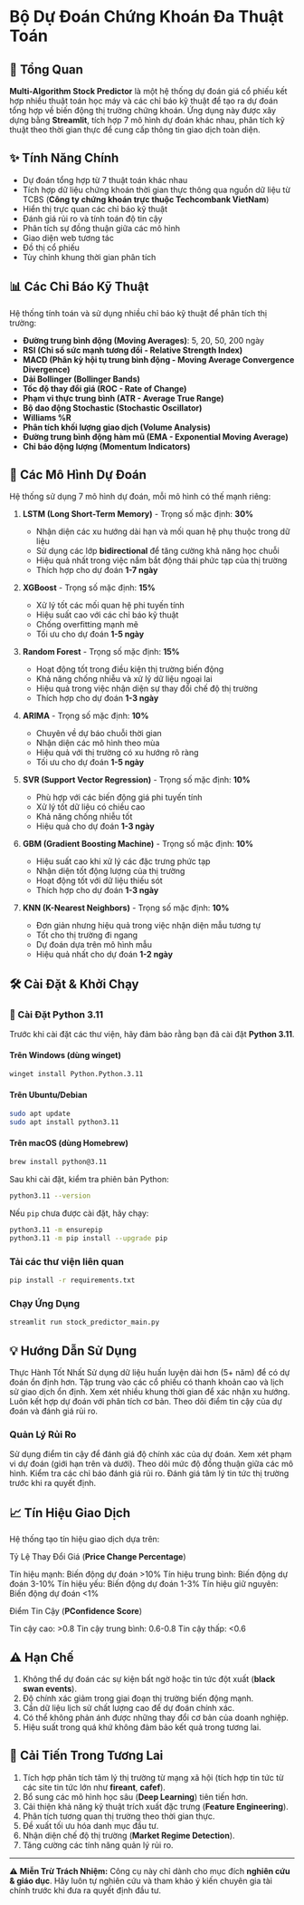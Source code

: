 # Bộ Dự Đoán Chứng Khoán Đa Thuật Toán  

## 🚀 Tổng Quan  

**Multi-Algorithm Stock Predictor** là một hệ thống dự đoán giá cổ phiếu kết hợp nhiều thuật toán học máy và các chỉ báo kỹ thuật để tạo ra dự đoán tổng hợp về biến động thị trường chứng khoán. Ứng dụng này được xây dựng bằng **Streamlit**, tích hợp 7 mô hình dự đoán khác nhau, phân tích kỹ thuật theo thời gian thực để cung cấp thông tin giao dịch toàn diện.  

## ✨ Tính Năng Chính  

- Dự đoán tổng hợp từ 7 thuật toán khác nhau  
- Tích hợp dữ liệu chứng khoán thời gian thực thông qua nguồn dữ liệu từ TCBS (**Công ty chứng khoán trực thuộc Techcombank VietNam**)
- Hiển thị trực quan các chỉ báo kỹ thuật  
- Đánh giá rủi ro và tính toán độ tin cậy  
- Phân tích sự đồng thuận giữa các mô hình  
- Giao diện web tương tác
- Đồ thị cổ phiếu  
- Tùy chỉnh khung thời gian phân tích  

## 📊 Các Chỉ Báo Kỹ Thuật  

Hệ thống tính toán và sử dụng nhiều chỉ báo kỹ thuật để phân tích thị trường:  

- **Đường trung bình động (Moving Averages)**: 5, 20, 50, 200 ngày  
- **RSI (Chỉ số sức mạnh tương đối - Relative Strength Index)**  
- **MACD (Phân kỳ hội tụ trung bình động - Moving Average Convergence Divergence)**  
- **Dải Bollinger (Bollinger Bands)**  
- **Tốc độ thay đổi giá (ROC - Rate of Change)**  
- **Phạm vi thực trung bình (ATR - Average True Range)**  
- **Bộ dao động Stochastic (Stochastic Oscillator)**  
- **Williams %R**  
- **Phân tích khối lượng giao dịch (Volume Analysis)**  
- **Đường trung bình động hàm mũ (EMA - Exponential Moving Average)**  
- **Chỉ báo động lượng (Momentum Indicators)**  

## 🤖 Các Mô Hình Dự Đoán  

Hệ thống sử dụng 7 mô hình dự đoán, mỗi mô hình có thế mạnh riêng:  

1. **LSTM (Long Short-Term Memory)** - Trọng số mặc định: **30%**  
   - Nhận diện các xu hướng dài hạn và mối quan hệ phụ thuộc trong dữ liệu  
   - Sử dụng các lớp **bidirectional** để tăng cường khả năng học chuỗi  
   - Hiệu quả nhất trong việc nắm bắt động thái phức tạp của thị trường  
   - Thích hợp cho dự đoán **1-7 ngày**  

2. **XGBoost** - Trọng số mặc định: **15%**  
   - Xử lý tốt các mối quan hệ phi tuyến tính  
   - Hiệu suất cao với các chỉ báo kỹ thuật  
   - Chống overfitting mạnh mẽ  
   - Tối ưu cho dự đoán **1-5 ngày**  

3. **Random Forest** - Trọng số mặc định: **15%**  
   - Hoạt động tốt trong điều kiện thị trường biến động  
   - Khả năng chống nhiễu và xử lý dữ liệu ngoại lai  
   - Hiệu quả trong việc nhận diện sự thay đổi chế độ thị trường  
   - Thích hợp cho dự đoán **1-3 ngày**  

4. **ARIMA** - Trọng số mặc định: **10%**  
   - Chuyên về dự báo chuỗi thời gian  
   - Nhận diện các mô hình theo mùa  
   - Hiệu quả với thị trường có xu hướng rõ ràng  
   - Tối ưu cho dự đoán **1-5 ngày**  

5. **SVR (Support Vector Regression)** - Trọng số mặc định: **10%**  
   - Phù hợp với các biến động giá phi tuyến tính  
   - Xử lý tốt dữ liệu có chiều cao  
   - Khả năng chống nhiễu tốt  
   - Hiệu quả cho dự đoán **1-3 ngày**  

6. **GBM (Gradient Boosting Machine)** - Trọng số mặc định: **10%**  
   - Hiệu suất cao khi xử lý các đặc trưng phức tạp  
   - Nhận diện tốt động lượng của thị trường  
   - Hoạt động tốt với dữ liệu thiếu sót  
   - Thích hợp cho dự đoán **1-3 ngày**  

7. **KNN (K-Nearest Neighbors)** - Trọng số mặc định: **10%**  
   - Đơn giản nhưng hiệu quả trong việc nhận diện mẫu tương tự  
   - Tốt cho thị trường đi ngang  
   - Dự đoán dựa trên mô hình mẫu  
   - Hiệu quả nhất cho dự đoán **1-2 ngày**  

## 🛠️ Cài Đặt & Khởi Chạy  

### 🐍 Cài Đặt Python 3.11  

Trước khi cài đặt các thư viện, hãy đảm bảo rằng bạn đã cài đặt **Python 3.11**.  

#### Trên Windows (dùng winget)  

```bash
winget install Python.Python.3.11
```  

#### Trên Ubuntu/Debian  

```bash
sudo apt update
sudo apt install python3.11
```  

#### Trên macOS (dùng Homebrew)  

```bash
brew install python@3.11
```  

Sau khi cài đặt, kiểm tra phiên bản Python:  

```bash
python3.11 --version
```  

Nếu `pip` chưa được cài đặt, hãy chạy:  

```bash
python3.11 -m ensurepip
python3.11 -m pip install --upgrade pip
```  

### Tải các thư viện liên quan

```bash
pip install -r requirements.txt
```

### Chạy Ứng Dụng  

```bash
streamlit run stock_predictor_main.py
```  

## 💡 Hướng Dẫn Sử Dụng

Thực Hành Tốt Nhất
Sử dụng dữ liệu huấn luyện dài hơn (5+ năm) để có dự đoán ổn định hơn.
Tập trung vào các cổ phiếu có thanh khoản cao và lịch sử giao dịch ổn định.
Xem xét nhiều khung thời gian để xác nhận xu hướng.
Luôn kết hợp dự đoán với phân tích cơ bản.
Theo dõi điểm tin cậy của dự đoán và đánh giá rủi ro.

### Quản Lý Rủi Ro

Sử dụng điểm tin cậy để đánh giá độ chính xác của dự đoán.
Xem xét phạm vi dự đoán (giới hạn trên và dưới).
Theo dõi mức độ đồng thuận giữa các mô hình.
Kiểm tra các chỉ báo đánh giá rủi ro.
Đánh giá tâm lý tin tức thị trường trước khi ra quyết định.

## 📈 Tín Hiệu Giao Dịch

Hệ thống tạo tín hiệu giao dịch dựa trên:

Tỷ Lệ Thay Đổi Giá (**Price Change Percentage**)

Tín hiệu mạnh: Biến động dự đoán >10%
Tín hiệu trung bình: Biến động dự đoán 3-10%
Tín hiệu yếu: Biến động dự đoán 1-3%
Tín hiệu giữ nguyên: Biến động dự đoán <1%

Điểm Tin Cậy (**PConfidence Score**)

Tin cậy cao: >0.8
Tin cậy trung bình: 0.6-0.8
Tin cậy thấp: <0.6

## ⚠️ Hạn Chế  

1. Không thể dự đoán các sự kiện bất ngờ hoặc tin tức đột xuất (**black swan events**).  
2. Độ chính xác giảm trong giai đoạn thị trường biến động mạnh.  
3. Cần dữ liệu lịch sử chất lượng cao để dự đoán chính xác.  
4. Có thể không phản ánh được những thay đổi cơ bản của doanh nghiệp.  
5. Hiệu suất trong quá khứ không đảm bảo kết quả trong tương lai.  

## 🔄 Cải Tiến Trong Tương Lai  

1. Tích hợp phân tích tâm lý thị trường từ mạng xã hội (tích hợp tin tức từ các site tin tức lớn như **fireant**, **cafef**).  
2. Bổ sung các mô hình học sâu (**Deep Learning**) tiên tiến hơn.  
3. Cải thiện khả năng kỹ thuật trích xuất đặc trưng (**Feature Engineering**).  
4. Phân tích tương quan thị trường theo thời gian thực.  
5. Đề xuất tối ưu hóa danh mục đầu tư.  
6. Nhận diện chế độ thị trường (**Market Regime Detection**).  
7. Tăng cường các tính năng quản lý rủi ro.  

---  
⚠️ **Miễn Trừ Trách Nhiệm:** Công cụ này chỉ dành cho mục đích **nghiên cứu & giáo dục**. Hãy luôn tự nghiên cứu và tham khảo ý kiến chuyên gia tài chính trước khi đưa ra quyết định đầu tư.
